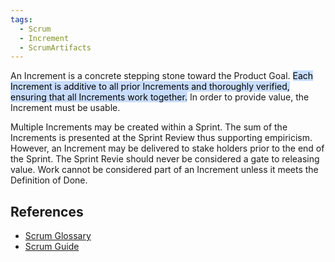 ```yaml
---
tags:
  - Scrum
  - Increment
  - ScrumArtifacts
---
```

An Increment is a concrete stepping stone toward the Product Goal. <mark style="background: #ADCCFFA6;">Each Increment is additive to all prior Increments and thoroughly verified, ensuring that all Increments work together.</mark> In order to provide value, the Increment must be usable.

Multiple Increments may be created within a Sprint. The sum of the Increments is presented at the Sprint Review thus supporting empiricism. However, an Increment may be delivered to stake holders prior to the end of the Sprint. The Sprint Revie should never be considered a gate to releasing value. Work cannot be considered part of an Increment unless it meets the Definition of Done.

## References
- [Scrum Glossary](https://www.scrum.org/resources/scrum-glossary)
- [Scrum Guide](https://scrumguides.org/scrum-guide.html)